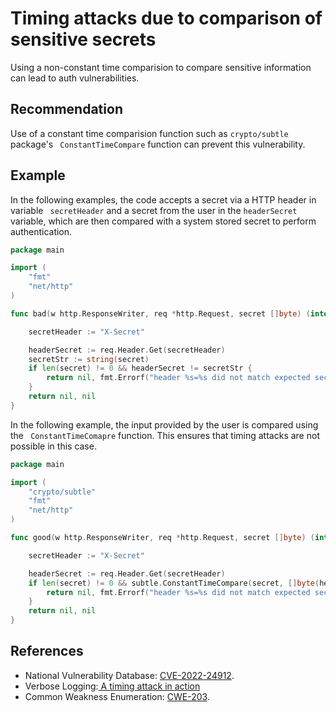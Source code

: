 # Timing attacks due to comparison of sensitive secrets
Using a non-constant time comparision to compare sensitive information can lead to auth vulnerabilities.


## Recommendation
Use of a constant time comparision function such as `crypto/subtle` package's ` ConstantTimeCompare` function can prevent this vulnerability.


## Example
In the following examples, the code accepts a secret via a HTTP header in variable ` secretHeader` and a secret from the user in the `headerSecret` variable, which are then compared with a system stored secret to perform authentication.


```go
package main

import (
	"fmt"
	"net/http"
)

func bad(w http.ResponseWriter, req *http.Request, secret []byte) (interface{}, error) {

	secretHeader := "X-Secret"

	headerSecret := req.Header.Get(secretHeader)
	secretStr := string(secret)
	if len(secret) != 0 && headerSecret != secretStr {
		return nil, fmt.Errorf("header %s=%s did not match expected secret", secretHeader, headerSecret)
	}
	return nil, nil
}

```
In the following example, the input provided by the user is compared using the ` ConstantTimeComapre` function. This ensures that timing attacks are not possible in this case.


```go
package main

import (
	"crypto/subtle"
	"fmt"
	"net/http"
)

func good(w http.ResponseWriter, req *http.Request, secret []byte) (interface{}, error) {

	secretHeader := "X-Secret"

	headerSecret := req.Header.Get(secretHeader)
	if len(secret) != 0 && subtle.ConstantTimeCompare(secret, []byte(headerSecret)) != 1 {
		return nil, fmt.Errorf("header %s=%s did not match expected secret", secretHeader, headerSecret)
	}
	return nil, nil
}

```

## References
* National Vulnerability Database: [ CVE-2022-24912](https://nvd.nist.gov/vuln/detail/CVE-2022-24912).
* Verbose Logging:[ A timing attack in action ](https://verboselogging.com/2012/08/20/a-timing-attack-in-action)
* Common Weakness Enumeration: [CWE-203](https://cwe.mitre.org/data/definitions/203.html).

